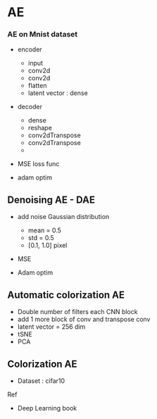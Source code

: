 # AE

### AE on Mnist dataset 
- encoder 
    - input 
    - conv2d 
    - conv2d 
    - flatten 
    - latent vector : dense 

- decoder 
    - dense
    - reshape
    - conv2dTranspose
    - conv2dTranspose
    - 

- MSE loss func
- adam optim


## Denoising AE - DAE 
- add noise  Gaussian distribution
    - mean = 0.5
    - std = 0.5 
    - [0.1, 1.0]  pixel 

- MSE 
- Adam optim

## Automatic colorization AE
- Double number of filters each CNN block 
- add 1 more block of conv and transpose conv
- latent vector = 256 dim 
- tSNE 
- PCA 


## Colorization AE
- Dataset : cifar10


Ref 
- Deep Learning book 
